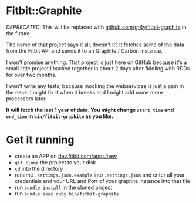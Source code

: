 # Fitbit::Graphite

*DEPRECATED*: This will be replaced with [github.com/gr4y/fitbit-graphite](https://github.com/gr4y/fitbit-graphite) in the future.

The name of that project says it all, doesn't it? 
It fetches some of the data from the Fitbit API and sends it to an Graphite / Carbon instance. 

I won't promise anything. That project is just here on GitHub because it's a small little project I hacked together in about 2 days after fiddling with RDDs for over two months. 

I won't write any tests, because mocking the webservices is just a pain in the neck. I might fix it when it breaks and I might add some more processors later. 

**It will fetch the last 1 year of data. You might change `start_time` and `end_time` in `bin/fitbit-graphite` as you like.**

# Get it running

* create an APP on [dev.fitbit.com/apps/new](https://dev.fitbit.com/apps/new)
* `git clone` the project to your disk
* `cd` into the directory
* rename  `.settings.json.example` into `.settings.json` and enter all your credentials and your URL and Port of your graphite instance into that file
* run `bundle install` in the cloned project
* run `bundle exec ruby bin/fitbit-graphite`

